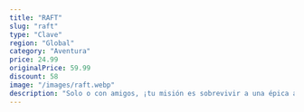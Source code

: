 ```yaml
---
title: "RAFT"
slug: "raft"
type: "Clave"
region: "Global"
category: "Aventura"
price: 24.99
originalPrice: 59.99
discount: 58
image: "/images/raft.webp"
description: "Solo o con amigos, ¡tu misión es sobrevivir a una épica aventura oceánica por un mar peligroso! ¡Reúne restos para sobrevivir, amplía tu balsa y zarpa hacia islas olvidadas y peligrosas! Atrapados en una pequeña balsa sin nada más que un gancho de plástico viejo, los jugadores despiertan en un vasto océano azul totalmente solos y sin tierra a la vista. Con la garganta seca y el estómago vacío, ¡sobrevivir no será fácil! Traducción realizada con la versión gratuita del traductor DeepL.com"
---
```

